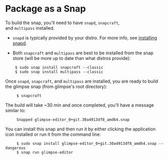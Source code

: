 # Package as a Snap

To build the snap, you'll need to have `snapd`, `snapcraft`, and `multipass` installed.

-   `snapd` is typically provided by your distro. For more info, see [installing snapd](https://snapcraft.io/docs/installing-snapd).
-   Both `snapcraft` and `multipass` are best to be installed from the snap store (will be more up to date than what distros provide):

         $ sudo snap install snapcraft --classic  
         $ sudo snap install multipass --classic

Once `snapd`, `snapcraft`, and `multipass` are installed, you are ready to build the glimpse snap (from glimpse's root directory):

         $ snapcraft

The build will take ~30 min and once completed, you'll have a message similar to:

         Snapped glimpse-editor_0+git.30a4913df8_amd64.snap

You can install this snap and then run it by either clicking the application icon installed or run it from the command line: 

         $ sudo snap install glimpse-editor_0+git.30a4913df8_amd64.snap --dangerous  
         $ snap run glimpse-editor
